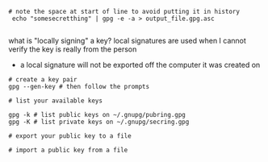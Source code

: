 
```
# note the space at start of line to avoid putting it in history
 echo "somesecretthing" | gpg -e -a > output_file.gpg.asc


```

what is "locally signing" a key?
local signatures are used when I cannot verify the key is really from the person
* a local signature will not be exported off the computer it was created on


```
# create a key pair
gpg --gen-key # then follow the prompts

# list your available keys

gpg -k # list public keys on ~/.gnupg/pubring.gpg
gpg -K # list private keys on ~/.gnupg/secring.gpg

# export your public key to a file

# import a public key from a file
```
